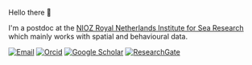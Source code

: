 Hello there 👋

I'm a postdoc at the [NIOZ Royal Netherlands Institute for Sea Research](https://www.nioz.nl/en]) which mainly works with spatial and behavioural data. 

[![Email](https://img.shields.io/badge/Email-j.krietsch@gmx.de-blue?style=for-the-badge)](mailto:j.krietsch@gmx.de)
[![Orcid](https://img.shields.io/badge/Orcid-gray?style=for-the-badge&logo=ORCID)](https://orcid.org/0000-0002-8080-1734)
[![Google Scholar](https://img.shields.io/badge/Google%20Scholar-4285F4?style=for-the-badge&logo=google-scholar&logoColor=white)](https://scholar.google.it/citations?user=1VDhHe0AAAAJ&hl=de&oi=ao)
[![ResearchGate](https://img.shields.io/badge/ResearchGate-00CCBB?style=for-the-badge&logo=ResearchGate&logoColor=white)](https://www.researchgate.net/profile/Johannes-Krietsch)


<!--
**krietsch/krietsch** is a ✨ _special_ ✨ repository because its `README.md` (this file) appears on your GitHub profile.

Here are some ideas to get you started:

- 🔭 I’m currently working on ...
- 🌱 I’m currently learning ...
- 👯 I’m looking to collaborate on ...
- 🤔 I’m looking for help with ...
- 💬 Ask me about ...
- 📫 How to reach me: ...
- 😄 Pronouns: ...
- ⚡ Fun fact: ...
-->
